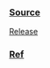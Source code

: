### [Source](https://github.com/litecoin-project/litecoin)

   [Release](https://github.com/litecoin-project/litecoin/releases)

### [Ref]()
